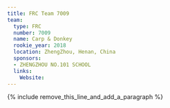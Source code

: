 ```yaml
---
title: FRC Team 7009
team:
  type: FRC
  number: 7009
  name: Carp & Donkey
  rookie_year: 2018
  location: ZhengZhou, Henan, China
  sponsors:
  - ZHENGZHOU NO.101 SCHOOL
  links:
    Website:
---
```


{% include remove_this_line_and_add_a_paragraph %}